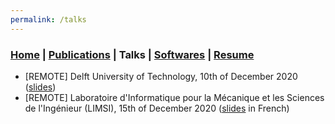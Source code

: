 ```yaml
---
permalink: /talks
---
```

### [Home](/index) | [Publications](/publications) | Talks | [Softwares](/softwares) | [Resume](/resume)

* [REMOTE] Delft University of Technology, 10th of December 2020
  ([slides](/resources/2020/DELFT_PRESENTATION_2020_12_10.pdf))
* [REMOTE] Laboratoire d'Informatique pour la Mécanique et les Sciences
de l'Ingénieur (LIMSI), 15th of December 2020 ([slides](/resources/2020/LIMSI_PRESENTATION_2020_12_15.pdf) in French)
